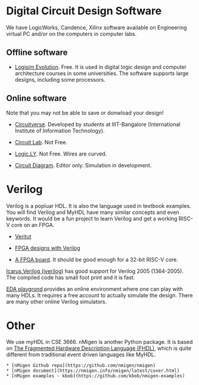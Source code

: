 # Digital Circuit Design Software

We have LogicWorks, Candence, Xilinx software available on Engineering virtual PC and/or on
the computers in computer labs. 

## Offline software

* [Logisim Evolution](https://github.com/reds-heig/logisim-evolution). Free. It is
  used in digital logic design and computer architecture courses in some universities.
  The software supports large designs, including some processors. 

## Online software

Note that you may not be able to save or donwload your design! 

* [Circuitverse](https://circuitverse.org/simulator). Developed by students at
  IIIT-Bangalore (International Institute of Information Technology).

* [Circuit Lab](https://www.circuitlab.com/). Not Free.

* [Logic.LY](https://logic.ly). Not Free. Wires are curved.

* [Circuit Diagram](https://www.circuit-diagram.org/). Editor only. Simulation in development.

# Verilog

Verilog is a popluar HDL. It is also the language used in textbook examples.
You will find Verilog and MyHDL have many similar concepts and even keywords.
It would be a fun project to learn Verilog and get a working RISC-V core on an
FPGA.

* [Veritut](http://www.asic-world.com/verilog/veritut.html)

* [FPGA designs with Verilog](https://verilogguide.readthedocs.io/en/latest/index.html)

* [A FPGA board](https://www.adafruit.com/product/451). It should be good enough for a 32-bit RISC-V core. 

[Icarus Verilog (iverilog)](http://iverilog.icarus.com/) has good support for Verilog 2005 (1364-2005). The
compiled code has small foot print and it is fast. 

[EDA playgrond](https://www.edaplayground.com/) provides an online environment
where one can play with many HDLs. It requires a free account to actually
simulate the design.  There are many other online Verilog simulators. 

# Other

We use myHDL in CSE 3666.  nMigen is another Python package. It is based on [The Fragmented Hardware
  Description Language (FHDL)](https://m-labs.hk/migen/manual/fhdl.html), which
is quite different from traditional event driven languages like MyHDL.

    * [nMigen Github repo](https://github.com/nmigen/nmigen)
    * [nMigen document](https://nmigen.info/nmigen/latest/cover.html)
    * [nMigen examples - kbob](https://github.com/kbob/nmigen-examples)

